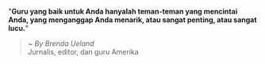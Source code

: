 "**Guru yang baik untuk Anda hanyalah teman-teman yang mencintai Anda, yang menganggap Anda menarik, atau sangat penting, atau sangat lucu.**"

> ~ _By Brenda Ueland_  
Jurnalis, editor, dan guru Amerika
